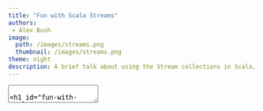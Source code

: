 ```yaml
---
title: "Fun with Scala Streams"
authors:
 - Alex Bush
image:
  path: /images/streams.png
  thumbnail: /images/streams.png
theme: night
description: A brief talk about using the Stream collections in Scala, and how they make solving Mathematical problems a piece of cake
---
```


<section data-markdown data-separator-vertical="===" data-separator="---" >
	<textarea data-template>

# Fun with Scala Streams ⛲

Featuring Project Euler

---

## What are Streams?

A Stream is like a list except that its elements are computed lazily: 💤

```scala
scala> val str = 1 #:: 2 #:: 3 #:: Stream.empty
str: scala.collection.immutable.Stream[Int] = Stream(1, ?)
```

===

A Stream can be infinitely long, only those elements requested are computed: 🔁

```scala
scala> Stream.continually(1).take(10).toList
res4: List[Int] = List(1, 1, 1, 1, 1, 1, 1, 1, 1, 1)
```


===

**Even the transformations on Streams are Streams🔱**

```scala
scala> Stream.from(1).take(10)
res5: scala.collection.immutable.Stream[Int] = Stream(1, ?)

scala> Stream.from(1).takeWhile(_ < 10)
res6: scala.collection.immutable.Stream[Int] = Stream(1, ?)

scala> Stream.from(1).map(i => i * i)
res9: scala.collection.immutable.Stream[Int] = Stream(1, ?)
```

---

## What is Project Euler? 👨‍🏫

A series of mathematical problems intended to be solved with computer programs

===

### Example Problems

* **Problem 1:** Find the sum of all the multiples of 3 or 5 below 1000.

* **Problem 19:** How many Sundays fell on the first of the month during the twentieth century (1 Jan 1901 to 31 Dec 2000)?

* **Problem 2:** By considering the terms in the Fibonacci sequence whose values do not exceed four million, find the sum of the even-valued terms.

---

## Constructing Streams (1) 🏗️

```scala
scala> Stream.continually(1)
res10: scala.collection.immutable.Stream[Int] = Stream(1, ?)

scala> Stream.from(1)
res11: scala.collection.immutable.Stream[Int] = Stream(1, ?)

scala> Stream.from(1, 2)
res12: scala.collection.immutable.Stream[Int] = Stream(1, ?)
```

===

### Problem 1

Find the sum of all the multiples of 3 or 5 below 1000.

```scala
scala> Stream.from(1)
             .takeWhile(_ < 1000)
             .filter(i => i % 5 == 0 || i % 3 == 0)
             .sum
res13: Int = 233168
```

===

## Constructing Streams (2) 🏗️

Created by an initial state and a function continuously applied:

```scala
scala> Stream.iterate
   def iterate[A](start: A)(f: A => A): Stream[A]

scala> Stream.iterate(1)(_ + 1).take(10).toList
res18: List[Int] = List(1, 2, 3, 4, 5, 6, 7, 8, 9, 10)
```

===

### Problem 19

How many Sundays fell on the first of the month during the twentieth century (1 Jan 1901 to 31 Dec 2000)?

```scala
scala>
import java.time.{LocalDate, DayOfWeek}

Stream.iterate(LocalDate.parse("1901-01-01"))(_.plusDays(1))
      .takeWhile(_.getYear < 2001)
      .count(d => d.getDayOfMonth == 1 && 
                  d.getDayOfWeek  == DayOfWeek.SUNDAY)

res29: Int = 171
```


---

## How do they work? 🤔

The `from` function is defined as a recursive function:

```scala
def from(start: Int, step: Int): Stream[Int] =
  cons(start, from(start+step, step))
```

===

So successive items will look like:

```scala
cons(start, cons(start, cons(start, from(start+step, step))))
```


===

Looking into the definition of `cons`:

```scala
def apply[A](hd: A, tl: => Stream[A]) = new Cons(hd, tl)
```

The second argument is defined as *call-by-name* (or is lazily evaluated)

>**`t1` is only evaluated when it is needed**

---

## Constructing Streams (3) 🏗️

Created using `cons`:

```scala
// Definition of cons
// def apply[A](hd: A, tl: => Stream[A]) = new Cons(hd, tl)

// Define Fibonacci sequence as a recursive function
def fib: Stream[Long] = {
  def tail(h: Long, n: Long): Stream[Long] =
    Stream.cons(h, tail(n, h + n)) // or h #:: tail(n, h + n)
  tail(0, 1)
}
```

===

### Problem 2

By considering the terms in the Fibonacci sequence whose values do not exceed four million, find the sum of the even-valued terms.

```scala
scala> def fib: Stream[Long] = {
     |   def tail(h: Long, n: Long): Stream[Long] =
     |     Stream.cons(h, tail(n, h + n)) // or h #:: tail(n, h + n)
     |   tail(0, 1)
     | }
fib: Stream[Long]

scala> fib.takeWhile(_ < 4000000).filter(_ % 2 == 0).sum
res0: Long = 4613732
```

---

## Stream Dangers 🔥

[http://blog.dmitryleskov.com/programming/scala/stream-hygiene-i-avoiding-memory-leaks/](http://blog.dmitryleskov.com/programming/scala/stream-hygiene-i-avoiding-memory-leaks/)

1. Define streams using def and never store them in vals
2. Consume streams in tail-recursive functions
3. Pass streams around via by-name parameters
4. Do not pattern match against streams outside the consuming functions
5. Only call the eagerly evaluated Stream methods that are marked as "optimized for GC"

===

### Don't hold onto the head of a Stream 💆

===

Bad `sum` implementation ❌

```scala
def sum(xs: Stream[Int]): Int = {
  var scan = xs
  var res = 0
  while (!scan.isEmpty) {
    res += scan.head
    scan = scan.tail
  }
  res
}
```

A reference to the head is maintained (`xs`)

```scala
scala> println(sum(ones take 100000000))
java.lang.OutOfMemoryError: GC overhead limit exceeded
```

===

Good `sum` implementation ✔️

```scala
def sum(xs: Stream[Int]): Int = {
  @tailrec
  def loop(acc: Int, xs: Stream[Int]): Int =
    if (xs.isEmpty) acc else loop(acc + xs.head, xs.tail)
  loop(0, xs)
}
```

===

### Non GC-optimised methods 🚯

The abstract implementation on `TraversableOnce` is not GC-safe:

```scala
//TraversableOnce.scala
def sum[B >: A](implicit num: Numeric[B]): B = 
  foldLeft(num.zero)(num.plus)

def foldLeft[B](z: B)(op: (B, A) => B): B = {
  var result = z
  this foreach (x => result = op(result, x))
  result
}
```

===

### GC-optimised methods 🚮

However, the overloaded `foldLeft` method on `Stream` is GC-optimised:

```scala
 /** Stream specialization of foldLeft which allows GC
  *  to collect along the way.
  */
 @tailrec
 override final def foldLeft[B](z: B)(op: (B, A) => B): B = {
   if (this.isEmpty) z
   else tail.foldLeft(op(z, head))(op)
 }
 ```

---

## Further Reading 📖

Using *Scalaz EphemeralStream* to avoid Stream dangers: [http://blog.dmitryleskov.com/programming/scala/stream-hygiene-iii-scalaz-ephemeralstream-fills-quite-a-canyon/](http://blog.dmitryleskov.com/programming/scala/stream-hygiene-iii-scalaz-ephemeralstream-fills-quite-a-canyon/)

	</textarea>
</section>
